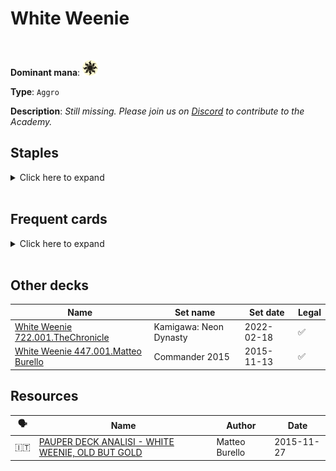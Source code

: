 <!-- This page is automatically generated by Myr: do not update it manually. Changes directly applied here will be lost. -->
# White Weenie
<br/>


**Dominant mana**: <img src="../resources/images/mana/W.png" width="25"/>

**Type**: `Aggro`

**Description**: _Still missing. Please join us on [Discord](https://discord.gg/fYQbpjjkQ3) to contribute to the Academy._


## **Staples**

<details>
  <summary>Click here to expand</summary>
<a href="https://scryfall.com/card/ddo/14/icatian-javelineers"><img src="https://c1.scryfall.com/file/scryfall-cards/normal/front/1/a/1ae589f5-a513-4d3c-b3fa-66eead66faf3.jpg?1562839815" width="210"/></a>
<a href="https://scryfall.com/card/cmd/17/journey-to-nowhere"><img src="https://c1.scryfall.com/file/scryfall-cards/normal/front/4/6/4686b51c-e02b-48c1-bafe-e8d08a5407b9.jpg?1592712799" width="210"/></a>
<a href="https://scryfall.com/card/mm3/11/kor-skyfisher"><img src="https://c1.scryfall.com/file/scryfall-cards/normal/front/d/7/d7501662-1216-4e08-bd2b-e0a459057942.jpg?1593812836" width="210"/></a>
<a href="https://scryfall.com/card/dka/13/loyal-cathar-unhallowed-cathar"><img src="https://c1.scryfall.com/file/scryfall-cards/normal/front/c/b/cb09041b-4d09-4cae-9e85-b859edae885b.jpg?1581718174" width="210"/></a>
<a href="https://scryfall.com/card/m13/38/war-falcon"><img src="https://c1.scryfall.com/file/scryfall-cards/normal/front/7/e/7e092a0d-c031-4a76-86c1-7f83878a06e8.jpg?1562556085" width="210"/></a>
</details><br/>



## **Frequent cards**

<details>
  <summary>Click here to expand</summary>
<a href="https://scryfall.com/card/tsr/6/aven-riftwatcher"><img src="https://c1.scryfall.com/file/scryfall-cards/normal/front/2/6/261691c8-371d-49b6-9c9b-50ece5984aa2.jpg?1619392584" width="210"/></a>
<a href="https://scryfall.com/card/cmr/458/bonesplitter"><img src="https://c1.scryfall.com/file/scryfall-cards/normal/front/6/9/690972a8-72df-4050-a353-16e45589167c.jpg?1608917758" width="210"/></a>
<a href="https://scryfall.com/card/akh/7/cartouche-of-solidarity"><img src="https://c1.scryfall.com/file/scryfall-cards/normal/front/9/0/90eaf94e-85a7-4958-aa58-8e2fe44db58d.jpg?1543674599" width="210"/></a>
<a href="https://scryfall.com/card/mid/10/cathar-commando"><img src="https://c1.scryfall.com/file/scryfall-cards/normal/front/9/8/98cbc1c2-b76e-4da3-aa43-00e10b2ce532.jpg?1634346664" width="210"/></a>
<a href="https://scryfall.com/card/thb/10/daybreak-chimera"><img src="https://c1.scryfall.com/file/scryfall-cards/normal/front/f/9/f9c1de31-73d4-4c32-9f99-e15df48638e9.jpg?1581479004" width="210"/></a>
<a href="https://scryfall.com/card/cmr/19/doomed-traveler"><img src="https://c1.scryfall.com/file/scryfall-cards/normal/front/5/a/5a4573af-feba-4c9d-b24b-3d15888a5ce2.jpg?1608908748" width="210"/></a>
<a href="https://scryfall.com/card/dis/10/guardian-of-the-guildpact"><img src="https://c1.scryfall.com/file/scryfall-cards/normal/front/c/8/c8dd004b-01e4-4fe1-a164-9f2ea8d7d88e.jpg?1593272499" width="210"/></a>
<a href="https://scryfall.com/card/m12/22/guardians-pledge"><img src="https://c1.scryfall.com/file/scryfall-cards/normal/front/e/7/e7e6105c-8633-46f7-a7ca-2a5c36c6d548.jpg?1562663898" width="210"/></a>
<a href="https://scryfall.com/card/ddg/7/leonin-skyhunter"><img src="https://c1.scryfall.com/file/scryfall-cards/normal/front/1/5/15d6476c-1944-48e8-9af6-6db78edd58e5.jpg?1562899585" width="210"/></a>
<a href="https://scryfall.com/card/tsr/26/mana-tithe"><img src="https://c1.scryfall.com/file/scryfall-cards/normal/front/9/a/9ae707d5-d81d-4320-b947-6016dc188898.jpg?1619393111" width="210"/></a>
<a href="https://scryfall.com/card/mmq/38/ramosian-rally"><img src="https://c1.scryfall.com/file/scryfall-cards/normal/front/7/f/7fc0ff04-43e7-4a0d-b7e2-8bab72cc6cc0.jpg?1562381822" width="210"/></a>
<a href="https://scryfall.com/card/dst/137/razor-golem"><img src="https://c1.scryfall.com/file/scryfall-cards/normal/front/6/4/64a86ec3-378f-4fca-b5f7-6dc02d47f7b9.jpg?1562637259" width="210"/></a>
<a href="https://scryfall.com/card/mid/32/search-party-captain"><img src="https://c1.scryfall.com/file/scryfall-cards/normal/front/c/b/cb9006c1-2e6f-4bca-a1c4-3cf2a8b6e964.jpg?1634348412" width="210"/></a>
<a href="https://scryfall.com/card/a25/34/squadron-hawk"><img src="https://c1.scryfall.com/file/scryfall-cards/normal/front/9/e/9e81806d-5d87-4032-ad94-c2cdeabecdbf.jpg?1562439058" width="210"/></a>
<a href="https://scryfall.com/card/2xm/35/thraben-inspector"><img src="https://c1.scryfall.com/file/scryfall-cards/normal/front/2/b/2be39749-ad6f-4160-99eb-c677eee7f1b2.jpg?1599711120" width="210"/></a>
<a href="https://scryfall.com/card/ddk/27/unmake"><img src="https://c1.scryfall.com/file/scryfall-cards/normal/front/6/d/6d0dea1b-43dc-4e76-aabd-f12e121a78af.jpg?1592714352" width="210"/></a>
</details><br/>





## **Other decks**

| Name | Set name | Set date | Legal |
| -----| -------- | -------- | ----- |
| [White Weenie 722.001.TheChronicle](https://www.mtggoldfish.com/deck/4667105) | Kamigawa: Neon Dynasty | 2022-02-18 | ✅ |
| [White Weenie 447.001.Matteo Burello](https://www.mtggoldfish.com/deck/4351101) | Commander 2015 | 2015-11-13 | ✅ |






## **Resources**

| 🗣️ | Name | Author | Date |
| -- | ---- | ------ | ---- |
| 🇮🇹 | [PAUPER DECK ANALISI - WHITE WEENIE, OLD BUT GOLD](http://www.metagame.it/articoli-pauper/2543-pauper-deck-analisi-white-weenie.html) | Matteo Burello | 2015-11-27   |

